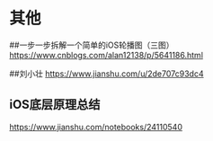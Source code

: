 # 其他

##一步一步拆解一个简单的iOS轮播图（三图）
https://www.cnblogs.com/alan12138/p/5641186.html

##刘小壮
https://www.jianshu.com/u/2de707c93dc4

## iOS底层原理总结 
https://www.jianshu.com/notebooks/24110540